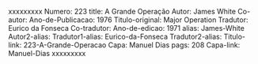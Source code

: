 xxxxxxxxx
Numero: 223
title: A Grande Operação
Autor: James White
Co-autor: 
Ano-de-Publicacao: 1976
Titulo-original: Major Operation
Tradutor: Eurico da Fonseca
Co-tradutor: 
Ano-de-edicao: 1971
alias: James-White
Autor2-alias: 
Tradutor1-alias: Eurico-da-Fonseca
Tradutor2-alias: 
Titulo-link: 223-A-Grande-Operacao
Capa: Manuel Dias
pags: 208
Capa-link: Manuel-Dias
xxxxxxxxx